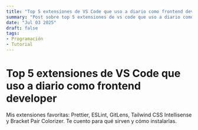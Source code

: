 ```yaml
---
title: "Top 5 extensiones de VS Code que uso a diario como frontend developer"
summary: "Post sobre top 5 extensiones de vs code que uso a diario como frontend developer"
date: "Jul 03 2025"
draft: false
tags:
- Programación
- Tutorial
---
```


# Top 5 extensiones de VS Code que uso a diario como frontend developer

Mis extensiones favoritas: Prettier, ESLint, GitLens, Tailwind CSS Intellisense y Bracket Pair Colorizer. Te cuento para qué sirven y cómo instalarlas.
